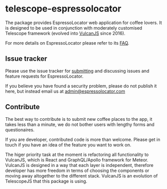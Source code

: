 # telescope-espressolocator

The package provides EspressoLocator web application for coffee lovers. It is
designed to be used in conjunction with moderately customised Telescope
framework (evolved into [VulcanJS](http://docs.vulcanjs.org/index.html) since 2016).

For more details on EspressoLocator please refer to its [FAQ](https://espressolocator.com/page/faq).

## Issue tracker

Please use the issue tracker for
[submitting](https://github.com/espressolocator/telescope-espressolocator/issues)
and discussing issues and feature requests for EspressoLocator.

If you believe you have found a security problem, please do not publish it
here, but instead email us at admin@espressolocator.com

## Contribute

The best way to contribute is to submit new coffee places to the app, it takes
less than a minute, we do not bother users with lengthy forms and
questionaires.

If you are developer, contributed code is more than welcome. Please get in
touch if you have an idea of the feature you want to work on.

The higer priority task at the moment is refactoring all functionality to
VulcanJS, which is React and GraphQL/Apollo framework for Meteor. VulcanJS is
designed in a way that each layer is independent, therefore developer has more
freedom in terms of choosing the components or moving away altogether to the
different stack. VulcanJS is an evolution of TelescopeJS that this package is
using.
